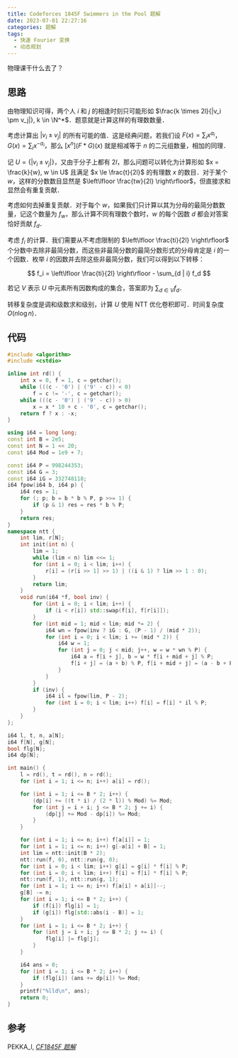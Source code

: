 ```yaml
---
title: Codeforces 1845F Swimmers in the Pool 题解
date: 2023-07-01 22:27:16
categories: 题解
tags:
  - 快速 Fourier 变换
  - 动态规划
---
```


物理课干什么去了？

<!-- more -->

## 思路

由物理知识可得，两个人 $i$ 和 $j$ 的相逢时刻只可能形如 $\frac{k \times 2l}{|v_i \pm v_j|}, k \in \N^*$．题意就是计算这样的有理数数量．

考虑计算出 $|v_i \pm v_j|$ 的所有可能的值．这是经典问题，若我们设 $F(x) = \sum_i x^{a_i}$，$G(x) = \sum_i x^{-a_i}$，那么 $[x^n](F * G)(x)$ 就是相减等于 $n$ 的二元组数量，相加的同理．

记 $U = \{|v_i \pm v_j|\}$，又由于分子上都有 $2l$，那么问题可以转化为计算形如 $x = \frac{k}{w}, w \in U$ 且满足 $x \le \frac{t}{2l}$ 的有理数 $x$ 的数目．对于某个 $w$，这样的分数数目显然是 $\left\lfloor \frac{tw}{2l} \right\rfloor$，但直接求和显然会有重复贡献．

考虑如何去掉重复贡献．对于每个 $w$，如果我们只计算以其为分母的最简分数数量，记这个数量为 $f_w$，那么计算不同有理数个数时，$w$ 的每个因数 $d$ 都会对答案恰好贡献 $f_d$．

考虑 $f_i$ 的计算．我们需要从不考虑限制的 $\left\lfloor \frac{ti}{2l} \right\rfloor$ 个分数中去除非最简分数，而这些非最简分数的最简分数形式的分母肯定是 $i$ 的一个因数．枚举 $i$ 的因数并去除这些非最简分数，我们可以得到以下转移：

$$
f_i = \left\lfloor \frac{ti}{2l} \right\rfloor - \sum_{d | i} f_d
$$

若记 $V$ 表示 $U$ 中元素所有因数构成的集合，答案即为 $\sum_{d \in V} f_d$．

转移复杂度是调和级数求和级别，计算 $U$ 使用 NTT 优化卷积即可．时间复杂度 $O(n \log n)$．

## 代码

```cpp
#include <algorithm>
#include <cstdio>

inline int rd() {
	int x = 0, f = 1, c = getchar();
	while (((c - '0') | ('9' - c)) < 0)
		f = c != '-', c = getchar();
	while (((c - '0') | ('9' - c)) > 0)
		x = x * 10 + c - '0', c = getchar();
	return f ? x : -x;
}

using i64 = long long;
const int B = 2e5;
const int N = 1 << 20;
const i64 Mod = 1e9 + 7;

const i64 P = 998244353;
const i64 G = 3;
const i64 iG = 332748118;
i64 fpow(i64 b, i64 p) {
	i64 res = 1;
	for (; p; b = b * b % P, p >>= 1) {
		if (p & 1) res = res * b % P;
	}
	return res;
}
namespace ntt {
	int lim, r[N];
	int init(int n) {
		lim = 1;
		while (lim < n) lim <<= 1;
		for (int i = 0; i < lim; i++) {
			r[i] = (r[i >> 1] >> 1) | ((i & 1) ? lim >> 1 : 0);
		}
		return lim;
	}
	void run(i64 *f, bool inv) {
		for (int i = 0; i < lim; i++) {
			if (i < r[i]) std::swap(f[i], f[r[i]]);
		}
		for (int mid = 1; mid < lim; mid *= 2) {
			i64 wn = fpow(inv ? iG : G, (P - 1) / (mid * 2));
			for (int i = 0; i < lim; i += (mid * 2)) {
				i64 w = 1;
				for (int j = 0; j < mid; j++, w = w * wn % P) {
					i64 a = f[i + j], b = w * f[i + mid + j] % P;
					f[i + j] = (a + b) % P, f[i + mid + j] = (a - b + P) % P;
				}
			}
		}
		if (inv) {
			i64 il = fpow(lim, P - 2);
			for (int i = 0; i < lim; i++) f[i] = f[i] * il % P;
		}
	}
};

i64 l, t, n, a[N];
i64 f[N], g[N];
bool flg[N];
i64 dp[N];

int main() {
	l = rd(), t = rd(), n = rd();
	for (int i = 1; i <= n; i++) a[i] = rd();

	for (int i = 1; i <= B * 2; i++) {
		(dp[i] += ((t * i) / (2 * l)) % Mod) %= Mod;
		for (int j = i + i; j <= B * 2; j += i) {
			(dp[j] += Mod - dp[i]) %= Mod;
		}
	}

	for (int i = 1; i <= n; i++) f[a[i]] = 1;
	for (int i = 1; i <= n; i++) g[-a[i] + B] = 1;
	int lim = ntt::init(B * 2);
	ntt::run(f, 0), ntt::run(g, 0);
	for (int i = 0; i < lim; i++) g[i] = g[i] * f[i] % P;
	for (int i = 0; i < lim; i++) f[i] = f[i] * f[i] % P;
	ntt::run(f, 1), ntt::run(g, 1);
	for (int i = 1; i <= n; i++) f[a[i] + a[i]]--;
	g[B] -= n;
	for (int i = 1; i <= B * 2; i++) {
		if (f[i]) flg[i] = 1;
		if (g[i]) flg[std::abs(i - B)] = 1;
	}
	for (int i = 1; i <= B * 2; i++) {
		for (int j = i + i; j <= B * 2; j += i) {
			flg[i] |= flg[j];
		}
	}

	i64 ans = 0;
	for (int i = 1; i <= B * 2; i++) {
		if (flg[i]) (ans += dp[i]) %= Mod;
	}
	printf("%lld\n", ans);
	return 0;
}
```

## 参考

PEKKA_l, [_CF1845F 题解_](https://www.luogu.com.cn/blog/PEKKA-l-2021/solution-cf1845f)
